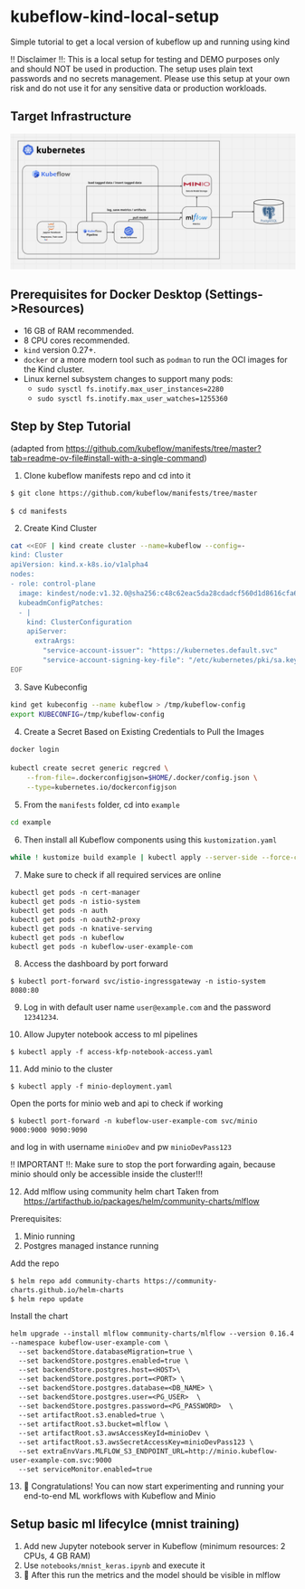 # kubeflow-kind-local-setup
Simple tutorial to get a local version of kubeflow up and running using kind

‼️ Disclaimer ‼️: This is a local setup for testing and DEMO purposes only and should NOT be used in production. The setup uses plain text passwords and no secrets management. Please use this setup at your own risk and do not use it for any sensitive data or production workloads.

## Target Infrastructure
![alt text](infrastructure.png "Infrastructure")

## Prerequisites for Docker Desktop (Settings->Resources)
- 16 GB of RAM recommended.
- 8 CPU cores recommended.
- `kind` version 0.27+.
- `docker` or a more modern tool such as `podman` to run the OCI images for the Kind cluster.
- Linux kernel subsystem changes to support many pods:
    - `sudo sysctl fs.inotify.max_user_instances=2280`
    - `sudo sysctl fs.inotify.max_user_watches=1255360`
 
## Step by Step Tutorial
(adapted from https://github.com/kubeflow/manifests/tree/master?tab=readme-ov-file#install-with-a-single-command)

1. Clone kubeflow manifests repo and cd into it
```
$ git clone https://github.com/kubeflow/manifests/tree/master

$ cd manifests
```

2. Create Kind Cluster
```sh
cat <<EOF | kind create cluster --name=kubeflow --config=-
kind: Cluster
apiVersion: kind.x-k8s.io/v1alpha4
nodes:
- role: control-plane
  image: kindest/node:v1.32.0@sha256:c48c62eac5da28cdadcf560d1d8616cfa6783b58f0d94cf63ad1bf49600cb027
  kubeadmConfigPatches:
  - |
    kind: ClusterConfiguration
    apiServer:
      extraArgs:
        "service-account-issuer": "https://kubernetes.default.svc"
        "service-account-signing-key-file": "/etc/kubernetes/pki/sa.key"
EOF
```

3. Save Kubeconfig
```sh
kind get kubeconfig --name kubeflow > /tmp/kubeflow-config
export KUBECONFIG=/tmp/kubeflow-config
```

4. Create a Secret Based on Existing Credentials to Pull the Images
```sh
docker login

kubectl create secret generic regcred \
    --from-file=.dockerconfigjson=$HOME/.docker/config.json \
    --type=kubernetes.io/dockerconfigjson
```

5. From the `manifests` folder, cd into `example`
```sh
cd example
```

6. Then install all Kubeflow components using this `kustomization.yaml`
```sh
while ! kustomize build example | kubectl apply --server-side --force-conflicts -f -; do echo "Retrying to apply resources"; sleep 20; done
```

7. Make sure to check if all required services are online
```
kubectl get pods -n cert-manager
kubectl get pods -n istio-system
kubectl get pods -n auth
kubectl get pods -n oauth2-proxy
kubectl get pods -n knative-serving
kubectl get pods -n kubeflow
kubectl get pods -n kubeflow-user-example-com
```

8. Access the dashboard by port forward
```
$ kubectl port-forward svc/istio-ingressgateway -n istio-system 8080:80
```

9. Log in with default user name `user@example.com` and the password `12341234`.

10. Allow Jupyter notebook access to ml pipelines
```
$ kubectl apply -f access-kfp-notebook-access.yaml
```

11. Add minio to the cluster

```
$ kubectl apply -f minio-deployment.yaml
```

Open the ports for minio web and api to check if working
```
$ kubectl port-forward -n kubeflow-user-example-com svc/minio 9000:9000 9090:9090
```
and log in with username `minioDev` and pw `minioDevPass123` 

‼️ IMPORTANT ‼️: Make sure to stop the port forwarding again, because minio should only be accessible inside the cluster!!!

12. Add mlflow using community helm chart
Taken from https://artifacthub.io/packages/helm/community-charts/mlflow

Prerequisites:
1. Minio running
2. Postgres managed instance running

Add the repo
```
$ helm repo add community-charts https://community-charts.github.io/helm-charts
$ helm repo update
````

Install the chart
```
helm upgrade --install mlflow community-charts/mlflow --version 0.16.4 --namespace kubeflow-user-example-com \
  --set backendStore.databaseMigration=true \
  --set backendStore.postgres.enabled=true \
  --set backendStore.postgres.host=<HOST>\
  --set backendStore.postgres.port=<PORT> \
  --set backendStore.postgres.database=<DB_NAME> \
  --set backendStore.postgres.user=<PG_USER>  \
  --set backendStore.postgres.password=<PG_PASSWORD>  \
  --set artifactRoot.s3.enabled=true \
  --set artifactRoot.s3.bucket=mlflow \
  --set artifactRoot.s3.awsAccessKeyId=minioDev \
  --set artifactRoot.s3.awsSecretAccessKey=minioDevPass123 \
  --set extraEnvVars.MLFLOW_S3_ENDPOINT_URL=http://minio.kubeflow-user-example-com.svc:9000 
  --set serviceMonitor.enabled=true 
```

13. 🎉 Congratulations! You can now start experimenting and running your end-to-end ML workflows with Kubeflow and Minio



## Setup basic ml lifecylce (mnist training)


1. Add new Jupyter notebook server in Kubeflow (minimum resources: 2 CPUs, 4 GB RAM)
2. Use `notebooks/mnist_keras.ipynb` and execute it
3. 🎉 After this run the metrics and the model should be visible in mlflow
